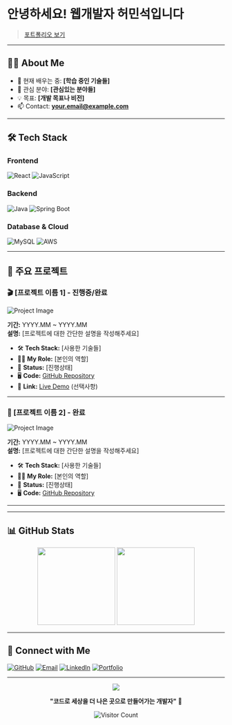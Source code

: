 # 안녕하세요! 웹개발자 허민석입니다

> [포트폴리오 보기](https://hms1218.github.io) 

---

## 🧑‍💻 About Me
- 🌱 현재 배우는 중: **[학습 중인 기술들]**
- 🎯 관심 분야: **[관심있는 분야들]**
- 💡 목표: **[개발 목표나 비전]**
- 📫 Contact: **[your.email@example.com](mailto:your.email@example.com)**

---

## 🛠️ Tech Stack

### Frontend
![React](https://img.shields.io/badge/React-20232A?style=for-the-badge&logo=react&logoColor=61DAFB)
![JavaScript](https://img.shields.io/badge/JavaScript-F7DF1E?style=for-the-badge&logo=javascript&logoColor=black)
<!-- 본인이 사용하는 기술 배지를 추가하세요 -->

### Backend
![Java](https://img.shields.io/badge/Java-ED8B00?style=for-the-badge&logo=openjdk&logoColor=white)
![Spring Boot](https://img.shields.io/badge/Spring_Boot-F2F4F9?style=for-the-badge&logo=spring-boot)
<!-- 본인이 사용하는 백엔드 기술을 추가하세요 -->

### Database & Cloud
![MySQL](https://img.shields.io/badge/MySQL-00000F?style=for-the-badge&logo=mysql&logoColor=white)
![AWS](https://img.shields.io/badge/AWS-232F3E?style=for-the-badge&logo=amazon-aws&logoColor=white)
<!-- 본인이 사용하는 DB/클라우드 기술을 추가하세요 -->

---

## 📁 주요 프로젝트

### 🎬 [프로젝트 이름 1] - 진행중/완료
![Project Image](https://via.placeholder.com/800x300/4CAF50/FFFFFF?text=Project+Screenshot)

**기간:** YYYY.MM ~ YYYY.MM  
**설명:** [프로젝트에 대한 간단한 설명을 작성해주세요]

- 🛠️ **Tech Stack:** [사용한 기술들]
- 👨‍💻 **My Role:** [본인의 역할]
- 📅 **Status:** [진행상태]
- 🖥️ **Code:** [GitHub Repository](https://github.com/username/project)
- 🔗 **Link:** [Live Demo](https://your-project-link.com) (선택사항)

---

### 🐾 [프로젝트 이름 2] - 완료
![Project Image](https://via.placeholder.com/800x300/2196F3/FFFFFF?text=Project+Screenshot)

**기간:** YYYY.MM ~ YYYY.MM  
**설명:** [프로젝트에 대한 간단한 설명을 작성해주세요]

- 🛠️ **Tech Stack:** [사용한 기술들]
- 👨‍💻 **My Role:** [본인의 역할]
- 📅 **Status:** [진행상태]
- 🖥️ **Code:** [GitHub Repository](https://github.com/username/project)

---

<!-- 프로젝트를 더 추가하고 싶으시면 위 형식을 복사해서 사용하세요 -->

---

## 📊 GitHub Stats

<div align="center">
  <img height="180em" src="https://github-readme-stats.vercel.app/api?username=YourUsername&show_icons=true&theme=react&include_all_commits=true&count_private=true"/>
  <img height="180em" src="https://github-readme-stats.vercel.app/api/top-langs/?username=YourUsername&layout=compact&langs_count=7&theme=react"/>
</div>

---

## 🔗 Connect with Me

[![GitHub](https://img.shields.io/badge/GitHub-100000?style=for-the-badge&logo=github&logoColor=white)](https://github.com/YourUsername)
[![Email](https://img.shields.io/badge/Email-D14836?style=for-the-badge&logo=gmail&logoColor=white)](mailto:your.email@example.com)
[![LinkedIn](https://img.shields.io/badge/LinkedIn-0077B5?style=for-the-badge&logo=linkedin&logoColor=white)](https://linkedin.com/in/yourprofile)
[![Portfolio](https://img.shields.io/badge/Portfolio-FF5722?style=for-the-badge&logo=firefox&logoColor=white)](https://your-portfolio.com)

---

<div align="center">
  <img src="https://capsule-render.vercel.app/api?type=waving&color=gradient&height=60&section=footer"/>
  
  **"코드로 세상을 더 나은 곳으로 만들어가는 개발자"** 💫
  
  ![Visitor Count](https://profile-counter.glitch.me/YourUsername/count.svg)
</div>
